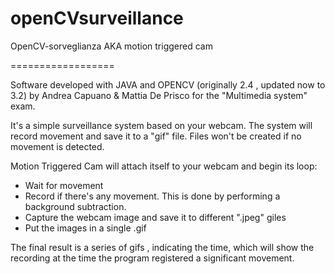 openCVsurveillance
==================

OpenCV-sorveglianza AKA motion triggered cam 

==================

Software developed with JAVA and OPENCV (originally 2.4 , updated now to 3.2) by Andrea Capuano & Mattia De Prisco for the "Multimedia system" exam.

It's a simple surveillance system based on your webcam. The system will record movement and save it to a "gif" file.
Files won't be created if no movement is detected.

Motion Triggered Cam will attach itself to your webcam and begin its loop:

* Wait for movement
* Record if there's any movement. This is done by performing a background subtraction.
* Capture the webcam image and save it to different ".jpeg" giles
* Put the images in a single .gif

The final result is a series of gifs , indicating the time, which will show the recording at the time the program registered a significant movement.

